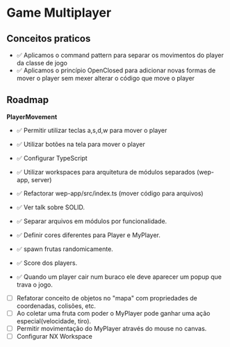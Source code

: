 # Game Multiplayer

## Conceitos praticos

- ✅ Aplicamos o command pattern para separar os movimentos do player da classe de jogo
- ✅ Aplicamos o princípio OpenClosed para adicionar novas formas de mover o player sem mexer alterar o código que move o player

## Roadmap

**PlayerMovement**

- ✅ Permitir utilizar teclas a,s,d,w para mover o player
- ✅ Utilizar botões na tela para mover o player

- ✅ Configurar TypeScript
- ✅ Utilizar workspaces para arquitetura de módulos separados (wep-app, server)
- ✅ Refactorar wep-app/src/index.ts (mover código para arquivos)
- ✅ Ver talk sobre SOLID.
- ✅ Separar arquivos em módulos por funcionalidade.
- ✅ Definir cores diferentes para Player e MyPlayer.
- ✅ spawn frutas randomicamente.
- ✅ Score dos players.
- ✅ Quando um player cair num buraco ele deve aparecer um popup que trava o jogo.
- [ ] Refatorar conceito de objetos no "mapa" com propriedades de coordenadas, colisões, etc.
- [ ] Ao coletar uma fruta com poder o MyPlayer pode ganhar uma ação especial(velocidade, tiro).
- [ ] Permitir movimentação do MyPlayer através do mouse no canvas.
- [ ] Configurar NX Workspace